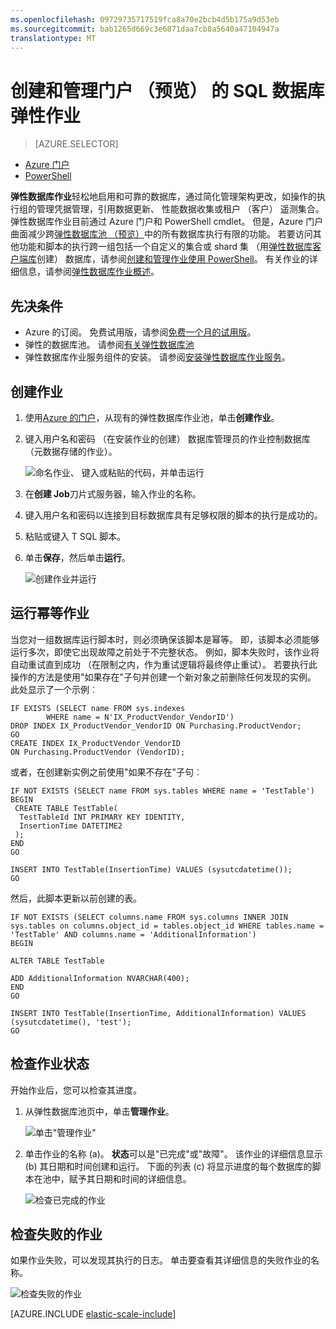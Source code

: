 ```yaml
---
ms.openlocfilehash: 09729735717519fca8a70e2bcb4d5b175a9d53eb
ms.sourcegitcommit: bab1265d669c3e6871daa7cb8a5640a47104947a
translationtype: MT
---
```

<properties
    pageTitle="创建和管理弹性数据库作业"
    description="遍历一个弹性数据库作业的创建和管理。"
    services="sql-database"
    documentationCenter=""
    manager="jhubbard"
    authors="sidneyh"
    editor=""/>

<tags
    ms.service="sql-database"
    ms.workload="sql-database"
    ms.tgt_pltfrm="na"
    ms.devlang="na"
    ms.topic="article"
    ms.date="07/21/2015"
    ms.author="ddove; sidneyh"/>

# 创建和管理门户 （预览） 的 SQL 数据库弹性作业

> [AZURE.SELECTOR]
- [Azure 门户](sql-database-elastic-jobs-create-and-manage.md)
- [PowerShell](sql-database-elastic-jobs-powershell.md)


**弹性数据库作业**轻松地启用和可靠的数据库，通过简化管理架构更改，如操作的执行组的管理凭据管理，引用数据更新、 性能数据收集或租户 （客户） 遥测集合。 弹性数据库作业目前通过 Azure 门户和 PowerShell cmdlet。 但是，Azure 门户曲面减少跨[弹性数据库池 （预览）](sql-database-elastic-pool.md)中的所有数据库执行有限的功能。 若要访问其他功能和脚本的执行跨一组包括一个自定义的集合或 shard 集 （用[弹性数据库客户端库](sql-database-elastic-scale-introduction.md)创建） 数据库，请参阅[创建和管理作业使用 PowerShell](sql-database-elastic-jobs-powershell.md)。 有关作业的详细信息，请参阅[弹性数据库作业概述](sql-database-elastic-jobs-overview.md)。 

## 先决条件

* Azure 的订阅。 免费试用版，请参阅[免费一个月的试用版](http://azure.microsoft.com/pricing/free-trial/)。
* 弹性的数据库池。 请参阅[有关弹性数据库池](sql-database-elastic-pool.md)
* 弹性数据库作业服务组件的安装。 请参阅[安装弹性数据库作业服务](sql-database-elastic-jobs-service-installation.md)。

## 创建作业

1. 使用[Azure 的门户](https://portal.azure.com)，从现有的弹性数据库作业池，单击**创建作业**。
2. 键入用户名和密码 （在安装作业的创建） 数据库管理员的作业控制数据库 （元数据存储的作业）。

    ![命名作业、 键入或粘贴的代码，并单击运行][1]
2. 在**创建 Job**刀片式服务器，输入作业的名称。
3. 键入用户名和密码以连接到目标数据库具有足够权限的脚本的执行是成功的。
4. 粘贴或键入 T SQL 脚本。
5. 单击**保存**，然后单击**运行**。

    ![创建作业并运行][5]

## 运行幂等作业

当您对一组数据库运行脚本时，则必须确保该脚本是幂等。 即，该脚本必须能够运行多次，即使它出现故障之前处于不完整状态。 例如，脚本失败时，该作业将自动重试直到成功 （在限制之内，作为重试逻辑将最终停止重试）。 若要执行此操作的方法是使用"如果存在"子句并创建一个新对象之前删除任何发现的实例。 此处显示了一个示例︰

    IF EXISTS (SELECT name FROM sys.indexes
            WHERE name = N'IX_ProductVendor_VendorID')
    DROP INDEX IX_ProductVendor_VendorID ON Purchasing.ProductVendor;
    GO
    CREATE INDEX IX_ProductVendor_VendorID
    ON Purchasing.ProductVendor (VendorID);

或者，在创建新实例之前使用"如果不存在"子句︰

    IF NOT EXISTS (SELECT name FROM sys.tables WHERE name = 'TestTable')
    BEGIN
     CREATE TABLE TestTable(
      TestTableId INT PRIMARY KEY IDENTITY,
      InsertionTime DATETIME2
     );
    END
    GO

    INSERT INTO TestTable(InsertionTime) VALUES (sysutcdatetime());
    GO

然后，此脚本更新以前创建的表。

    IF NOT EXISTS (SELECT columns.name FROM sys.columns INNER JOIN sys.tables on columns.object_id = tables.object_id WHERE tables.name = 'TestTable' AND columns.name = 'AdditionalInformation')
    BEGIN

    ALTER TABLE TestTable

    ADD AdditionalInformation NVARCHAR(400);
    END
    GO

    INSERT INTO TestTable(InsertionTime, AdditionalInformation) VALUES (sysutcdatetime(), 'test');
    GO


## 检查作业状态

开始作业后，您可以检查其进度。

1. 从弹性数据库池页中，单击**管理作业**。

    ![单击"管理作业"][2]

2. 单击作业的名称 (a)。 **状态**可以是"已完成"或"故障"。 该作业的详细信息显示 (b) 其日期和时间创建和运行。 下面的列表 (c) 将显示进度的每个数据库的脚本在池中，赋予其日期和时间的详细信息。

    ![检查已完成的作业][3]


## 检查失败的作业

如果作业失败，可以发现其执行的日志。 单击要查看其详细信息的失败作业的名称。

![检查失败的作业][4]


[AZURE.INCLUDE [elastic-scale-include](../../includes/elastic-scale-include.md)]

<!--Image references-->
[1]: ./media/sql-database-elastic-jobs-create-and-manage/screen-1.png
[2]: ./media/sql-database-elastic-jobs-create-and-manage/click-manage-jobs.png
[3]: ./media/sql-database-elastic-jobs-create-and-manage/running-jobs.png
[4]: ./media/sql-database-elastic-jobs-create-and-manage/failed.png
[5]: ./media/sql-database-elastic-jobs-create-and-manage/screen-2.png

 
